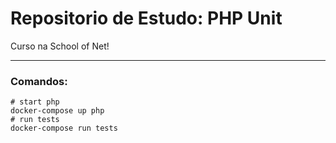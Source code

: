 # Repositorio de Estudo: PHP Unit 

Curso na School of Net! 

<hr />

### Comandos:
```shell 
# start php
docker-compose up php
# run tests
docker-compose run tests
```